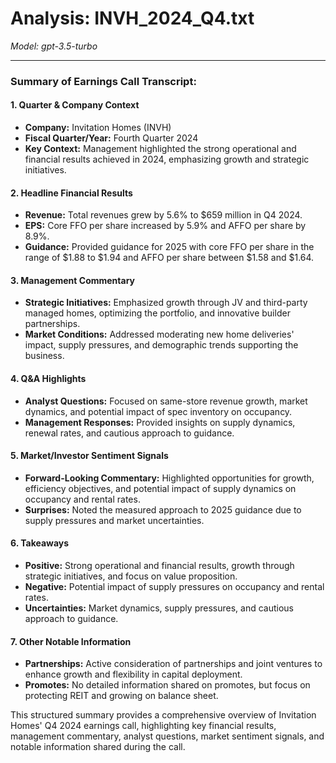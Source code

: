 # Analysis: INVH_2024_Q4.txt

*Model: gpt-3.5-turbo*

---

### Summary of Earnings Call Transcript:

#### 1. Quarter & Company Context
- **Company:** Invitation Homes (INVH)
- **Fiscal Quarter/Year:** Fourth Quarter 2024
- **Key Context:** Management highlighted the strong operational and financial results achieved in 2024, emphasizing growth and strategic initiatives.

#### 2. Headline Financial Results
- **Revenue:** Total revenues grew by 5.6% to $659 million in Q4 2024.
- **EPS:** Core FFO per share increased by 5.9% and AFFO per share by 8.9%.
- **Guidance:** Provided guidance for 2025 with core FFO per share in the range of $1.88 to $1.94 and AFFO per share between $1.58 and $1.64.

#### 3. Management Commentary
- **Strategic Initiatives:** Emphasized growth through JV and third-party managed homes, optimizing the portfolio, and innovative builder partnerships.
- **Market Conditions:** Addressed moderating new home deliveries' impact, supply pressures, and demographic trends supporting the business.

#### 4. Q&A Highlights
- **Analyst Questions:** Focused on same-store revenue growth, market dynamics, and potential impact of spec inventory on occupancy.
- **Management Responses:** Provided insights on supply dynamics, renewal rates, and cautious approach to guidance.

#### 5. Market/Investor Sentiment Signals
- **Forward-Looking Commentary:** Highlighted opportunities for growth, efficiency objectives, and potential impact of supply dynamics on occupancy and rental rates.
- **Surprises:** Noted the measured approach to 2025 guidance due to supply pressures and market uncertainties.

#### 6. Takeaways
- **Positive:** Strong operational and financial results, growth through strategic initiatives, and focus on value proposition.
- **Negative:** Potential impact of supply pressures on occupancy and rental rates.
- **Uncertainties:** Market dynamics, supply pressures, and cautious approach to guidance.

#### 7. Other Notable Information
- **Partnerships:** Active consideration of partnerships and joint ventures to enhance growth and flexibility in capital deployment.
- **Promotes:** No detailed information shared on promotes, but focus on protecting REIT and growing on balance sheet.

This structured summary provides a comprehensive overview of Invitation Homes' Q4 2024 earnings call, highlighting key financial results, management commentary, analyst questions, market sentiment signals, and notable information shared during the call.